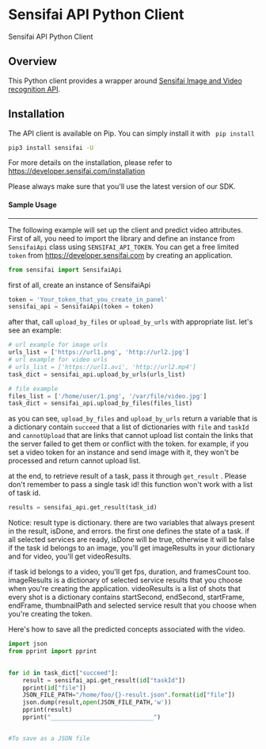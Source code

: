 Sensifai API Python Client
====================

Sensifai API Python Client

Overview
---------------------
This Python client provides a wrapper around [Sensifai Image and Video recognition API](https://developer.sensifai.com).


Installation
---------------------
The API client is available on Pip. You can simply install it with ` pip install`
```sh
pip3 install sensifai -U
```

For more details on the installation, please refer to https://developer.sensifai.com/installation

Please always make sure that you'll use the latest version of our SDK.


#### Sample Usage
---------------------

The following example will set up the client and predict video attributes. First of all, you need to import the library and define an instance from `SensifaiApi` class using `SENSIFAI_API_TOKEN`. You can get a free limited `token` from https://developer.sensifai.com  by creating an application. 

```python
from sensifai import SensifaiApi
```
first of all, create an instance of SensifaiApi

```python
token = 'Your_token_that_you_create_in_panel'
sensifai_api = SensifaiApi(token = token)
```
after that, call `upload_by_files` or `upload_by_urls` with appropriate list. let's see an example:

```python
# url example for image urls
urls_list = ['https://url1.png', 'http://url2.jpg']
# url example for video urls
# urls_list = ['https://url1.avi', 'http://url2.mp4']
task_dict = sensifai_api.upload_by_urls(urls_list) 

# file example
files_list = ['/home/user/1.png', '/var/file/video.jpg']
task_dict = sensifai_api.upload_by_files(files_list)
```
as you can see, `upload_by_files` and `upload_by_urls` return a variable that is a dictionary contain `succeed` that a list of dictionaries with `file` and `taskId` and `cannotUpload` that are links that cannot upload list contain the links that the server failed to get them or conflict with the token. for example, if you set a video token for an instance and send image with it, they won't be processed and return cannot upload list.



at the end, to retrieve result of a task, pass it through `get_result` . Please don't remember to pass a single task id! this function won't work with a list of task id.

```python
results = sensifai_api.get_result(task_id)
```

Notice: result type is dictionary. there are two variables that always present in the result, isDone, and errors. the first one defines the state of a task. if all selected services are ready, isDone will be true, otherwise it will be false if the task id belongs to an image, you'll get imageResults in your dictionary and for video, you'll get videoResults.

if task id belongs to a video, you'll get fps, duration, and framesCount too. imageResults is a dictionary of selected service results that you choose when you're creating the application. videoResults is a list of shots that every shot is a dictionary contains startSecond, endSecond, startFrame, endFrame, thumbnailPath and selected service result that you choose when you're creating the token.

Here's how to save all the predicted concepts associated with the video.



```python
import json
from pprint import pprint
                                         

for id in task_dict["succeed"]: 
    result = sensifai_api.get_result(id["taskId"]) 
    pprint(id["file"]) 
    JSON_FILE_PATH="/home/foo/{}-result.json".format(id["file"])
    json.dump(result,open(JSON_FILE_PATH,'w'))  
    pprint(result) 
    pprint("_____________________________") 


#To save as a JSON file
```
